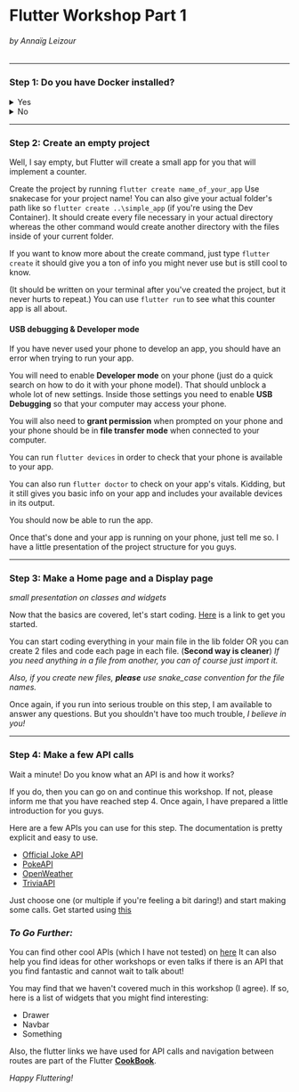 # Flutter Workshop Part 1
###### *by Annaïg Leizour*

-------------------------------------
### Step 1: Do you have Docker installed?
<details>
<summary>Yes</summary>

##### Great!

You will be able to use a Dev Container for this workshop!

Open VSCode and install an extension called **Dev Containers**. Enable it if that's not done.

Clone the repo and open the folder with VSCode. It should show you a popup on your lower-right-side asking to open the folder in a container.
Click on it. You can now wait for a good 5-10 minutes (depending on the Wifi) while it builds your container and downloads flutter in it for you.

But once that's done, you can start coding in Dart!

</details>

<details>
<summary>No</summary>

##### What a bummer!
##### *You did not attend my Docker workshop, how unfortunate! You can now download flutter on your computer or download docker: __link_to_docker_install_or_workshop__ to be able to use a container*
### Installing flutter

https://docs.flutter.dev/get-started/install

Choose your distribution and follow the steps!

I am available if there are any problems

*Nota Bene 1:*

You do not need Android Studio to use Flutter. If ``flutter doctor``returns a message saying Android SDK is missing you can download it using ``apt install android-sdk`` if you are on ubuntu.
Same goes for cmdline-tools. Just run ``sdkmanager --install "cmdline-tools;latest"`` You might have to write the whole path for sdkmanager. You can also download the cmdline-tools from https://goo.gl/XxQghQ. This should bring you to android studio's site just scroll down and select the zip file according to your distribution.

*Nota Bene 2:*

It might be easier to just download Android Studio but it does take up a lot of space on your computer (especially if you use emulators).

</details>


---------------------------------------

### Step 2: Create an empty project

Well, I say empty, but Flutter will create a small app for you that will implement a counter.

Create the project by running ``flutter create name_of_your_app`` Use snakecase for your project name!
You can also give your actual folder's path like so ``flutter create ..\simple_app`` (if you're using the Dev Container). It should create every file necessary in your actual directory whereas the other command would create another directory with the files inside of your current folder.

If you want to know more about the create command, just type ``flutter create`` it should give you a ton of info you might never use but is still cool to know.

(It should be written on your terminal after you've created the project, but it never hurts to repeat.) You can use ``flutter run`` to see what this counter app is all about.

#### USB debugging & Developer mode

If you have never used your phone to develop an app, you should have an error when trying to run your app.

You will need to enable **Developer mode** on your phone (just do a quick search on how to do it with your phone model). That should unblock a whole lot of new settings. Inside those settings you need to enable **USB Debugging** so that your computer may access your phone.

You will also need to **grant permission** when prompted on your phone and your phone should be in **file transfer mode** when connected to your computer.

You can run ``flutter devices`` in order to check that your phone is available to your app.

You can also run ``flutter doctor`` to check on your app's vitals. Kidding, but it still gives you basic info on your app and includes your available devices in its output.

You should now be able to run the app.

Once that's done and your app is running on your phone, just tell me so. I have a little presentation of the project structure for you guys.

---------------------------------------

### Step 3: Make a Home page and a Display page

*small presentation on classes and widgets*

Now that the basics are covered, let's start coding. 
[Here](https://docs.flutter.dev/cookbook/navigation/navigation-basics) is a link to get you started.

You can start coding everything in your main file in the lib folder OR you can create 2 files and code each page in each file. (**Second way is cleaner**) *If you need anything in a file from another, you can of course just import it.*

*Also, if you create new files, __please__ use snake_case convention for the file names.*

Once again, if you run into serious trouble on this step, I am available to answer any questions. But you shouldn't have too much trouble, *I believe in you!*

---------------------------------------

### Step 4: Make a few API calls

Wait a minute! Do you know what an API is and how it works?

If you do, then you can go on and continue this workshop. If not, please inform me that you have reached step 4. Once again, I have prepared a little introduction for you guys.

Here are a few APIs you can use for this step. The documentation is pretty explicit and easy to use.
 - [Official Joke API](https://github.com/15Dkatz/official_joke_api)
 - [PokeAPI](https://pokeapi.co/)
 - [OpenWeather](https://openweathermap.org/)
 - [TriviaAPI](https://opentdb.com/api_config.php)
 
 Just choose one (or multiple if you're feeling a bit daring!) and start making some calls. Get started using [this](https://docs.flutter.dev/cookbook/networking/fetch-data)

### *To Go Further:*
 
  You can find other cool APIs (which I have not tested) on [here](https://github.com/public-apis/public-apis#index)
It can also help you find ideas for other workshops or even talks if there is an API that you find fantastic and cannot wait to talk about!

  You may find that we haven't covered much in this workshop (I agree). If so, here is a list of widgets that you might find interesting:
  - Drawer
  - Navbar
  - Something

  Also, the flutter links we have used for API calls and navigation between routes are part of the Flutter **[CookBook](https://docs.flutter.dev/cookbook)**.
  
  *Happy Fluttering!*
  
  

